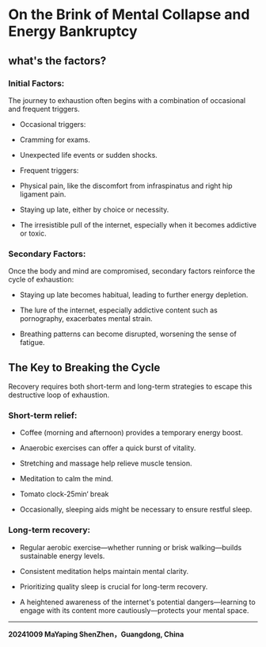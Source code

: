 # On the Brink of Mental Collapse and Energy Bankruptcy
## what's the factors?

### Initial Factors:

The journey to exhaustion often begins with a combination of occasional and frequent triggers.

- Occasional triggers:

- Cramming for exams.

- Unexpected life events or sudden shocks.

- Frequent triggers:

- Physical pain, like the discomfort from infraspinatus and right hip ligament pain.

- Staying up late, either by choice or necessity.

- The irresistible pull of the internet, especially when it becomes addictive or toxic.

### Secondary Factors:

Once the body and mind are compromised, secondary factors reinforce the cycle of exhaustion:

- Staying up late becomes habitual, leading to further energy depletion.

- The lure of the internet, especially addictive content such as pornography, exacerbates mental strain.

- Breathing patterns can become disrupted, worsening the sense of fatigue.

## The Key to Breaking the Cycle

Recovery requires both short-term and long-term strategies to escape this destructive loop of exhaustion.

### Short-term relief:

- Coffee (morning and afternoon) provides a temporary energy boost.

- Anaerobic exercises can offer a quick burst of vitality.

- Stretching and massage help relieve muscle tension.

- Meditation to calm the mind.

- Tomato clock-25min‘ break

- Occasionally, sleeping aids might be necessary to ensure restful sleep.

### Long-term recovery:

- Regular aerobic exercise—whether running or brisk walking—builds sustainable energy levels.

- Consistent meditation helps maintain mental clarity.

- Prioritizing quality sleep is crucial for long-term recovery.

- A heightened awareness of the internet's potential dangers—learning to engage with its content more cautiously—protects your mental space.

---
**20241009 MaYaping ShenZhen，Guangdong, China**
